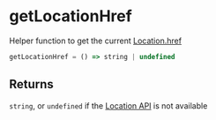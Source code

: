 # getLocationHref

Helper function to get the current [Location.href](/TODO)

```typescript
getLocationHref = () => string | undefined
```  

## Returns
`string`, or `undefined` if the [Location API](/TODO) is not available 
